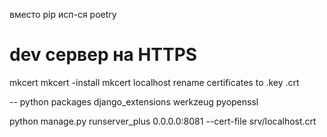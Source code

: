 вместо pip исп-ся poetry

# dev сервер на HTTPS
mkcert
mkcert -install
mkcert localhost
rename certificates to .key .crt

-- python packages
django_extensions
werkzeug
pyopenssl

python manage.py runserver_plus 0.0.0.0:8081 --cert-file srv/localhost.crt
